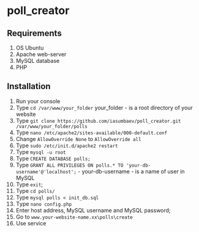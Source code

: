 # poll_creator
## Requirements
1. OS Ubuntu
2. Apache web-server
3. MySQL database
4. PHP
## Installation
1. Run your console
2. Type `cd /var/www/your_folder` your_folder - is a root directory of your website
3. Type `git clone https://github.com/iasumbaev/poll_creator.git /var/www/your_folder/polls`
4. Type `nano /etc/apache2/sites-available/000-default.conf`
5. Change `AllowOverride None` to `AllowOverride all`
6. Type `sudo /etc/init.d/apache2 restart`
7. Type `mysql -u root`
8. Type `CREATE DATABASE polls;`
9. Type `GRANT ALL PRIVILEGES ON polls.* TO 'your-db-username'@'localhost';` - your-db-username - is a name of user in MySQL
10. Type `exit`;
11. Type `cd polls/`
11. Type `mysql polls < init_db.sql `
12. Тype `nano config.php`
13. Enter host address, MySQL username and MySQL password;
12. Go to `www.your-website-name.xx\polls\create`
13. Use service
